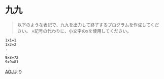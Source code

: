 # 九九
> 以下のような表記で、九九を出力して終了するプログラムを作成してください。
> ×記号の代わりに、小文字のxを使用してください。

```
1x1=1
1x2=2
.
.
9x8=72
9x9=81  
```

[AOJ](http://judge.u-aizu.ac.jp/onlinejudge/description.jsp?id=0000&lang=jp)より

